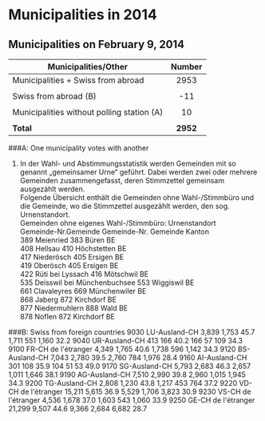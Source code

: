 # Municipalities in 2014

## Municipalities on February 9, 2014
 
| Municipalities/Other                       | Number    | 
|--------------------------------------------|:---------:|     
| Municipalities + Swiss from abroad         |    2953   |    
|                                            |           |
| Swiss from abroad (B)                      |     -11   |     
|						 			         |           |
| Municipalities without polling station (A) |      10   |   
|                                            |           |
| **Total** 				                 |  **2952** |   
 


###A: One municipality votes with another

1) In der Wahl- und Abstimmungsstatistik werden Gemeinden mit so genannt „gemeinsamer Urne“ geführt. Dabei werden zwei oder mehrere Gemeinden zusammengefasst, deren Stimmzettel gemeinsam ausgezählt werden. 						
Folgende Übersicht enthält die Gemeinden ohne Wahl-/Stimmbüro und die Gemeinde, wo die Stimmzettel ausgezählt werden, den sog. Urnenstandort.						
Gemeinden ohne eigenes Wahl-/Stimmbüro:				 Urnenstandort  		
Gemeinde-Nr.Gemeinde				Gemeinde-Nr. Gemeinde  	 Kanton  
389	Meienried						383  	 Büren  	 		BE  
408	Hellsau							410  	 Höchstetten  	 	BE  
417	Niederösch						405  	 Ersigen  	 		BE  
419	Oberösch						405  	 Ersigen  	 	 	BE  
422	Rüti bei Lyssach				416  	 Mötschwil  	 	BE  
535	Deisswil bei Münchenbuchsee		553  	 Wiggiswil  	 	BE  
661	Clavaleyres						669  	 Münchenwiler  	 	BE  
868	Jaberg							872  	 Kirchdorf  	 	BE  
877	Niedermuhlern					888  	 Wald  	 			BE  
878	Noflen							872  	 Kirchdorf  	 	BE  


###B: Swiss from foreign countries
9030	LU-Ausland-CH	3,839	1,753	45.7	1,711	551	1,160	32.2
9040	UR-Ausland-CH	413	166	40.2	166	57	109	34.3
9100	FR-CH de l'étranger	4,349	1,765	40.6	1,738	596	1,142	34.3
9120	BS-Ausland-CH	7,043	2,780	39.5	2,760	784	1,976	28.4
9160	AI-Ausland-CH	301	108	35.9	104	51	53	49.0
9170	SG-Ausland-CH	5,793	2,683	46.3	2,657	1,011	1,646	38.1
9190	AG-Ausland-CH	7,510	2,990	39.8	2,960	1,015	1,945	34.3
9200	TG-Ausland-CH	2,808	1,230	43.8	1,217	453	764	37.2
9220	VD-CH de l'étranger	15,211	5,615	36.9	5,529	1,706	3,823	30.9
9230	VS-CH de l'étranger	4,536	1,678	37.0	1,603	543	1,060	33.9
9250	GE-CH de l'étranger	21,299	9,507	44.6	9,366	2,684	6,682	28.7

